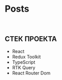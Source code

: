 # Posts

<br>


## СТЕК ПРОЕКТА
* React 
* Redux Toolkit
* TypeScript
* RTK Query
* React Router Dom



